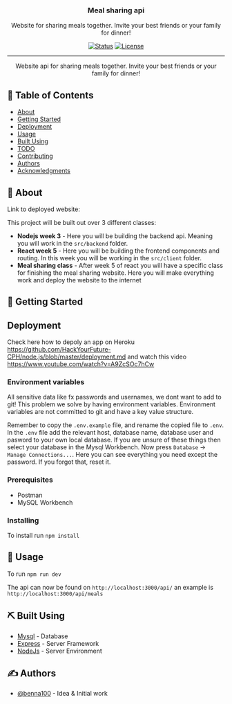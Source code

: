 <h3 align="center">Meal sharing api</h3>
<p align="center"> Website for sharing meals together. Invite your best friends or your family for dinner!
    <br> 
</p>

<div align="center">

[![Status](https://img.shields.io/badge/status-active-success.svg)]()
[![License](https://img.shields.io/badge/license-MIT-blue.svg)](/LICENSE)

</div>

---

<p align="center"> Website api for sharing meals together. Invite your best friends or your family for dinner!
    <br> 
</p>

## 📝 Table of Contents

- [About](#about)
- [Getting Started](#getting_started)
- [Deployment](#deployment)
- [Usage](#usage)
- [Built Using](#built_using)
- [TODO](../TODO.md)
- [Contributing](../CONTRIBUTING.md)
- [Authors](#authors)
- [Acknowledgments](#acknowledgement)

## 🧐 About <a name = "about"></a>

Link to deployed website: 

This project will be built out over 3 different classes:

- **Nodejs week 3** - Here you will be building the backend api. Meaning you will work in the `src/backend` folder.
- **React week 5** - Here you will be building the frontend components and routing. In this week you will be working in the `src/client` folder.
- **Meal sharing class** - After week 5 of react you will have a specific class for finishing the meal sharing website. Here you will make everything work and deploy the website to the internet

## 🏁 Getting Started <a name = "getting_started"></a>


## Deployment <a name = "deployment"></a>

Check here how to depoly an app on Heroku https://github.com/HackYourFuture-CPH/node.js/blob/master/deployment.md and watch this video https://www.youtube.com/watch?v=A9ZcSOc7hCw


### Environment variables

All sensitive data like fx passwords and usernames, we dont want to add to git! This problem we solve by having environment variables. Environment variables are not committed to git and have a key value structure.

Remember to copy the `.env.example` file, and rename the copied file to `.env`. In the `.env` file add the relevant host, database name, database user and pasword to your own local database. If you are unsure of these things then select your database in the Mysql Workbench. Now press `Database` -> `Manage Connections...`. Here you can see everything you need except the password. If you forgot that, reset it.

### Prerequisites

- Postman
- MySQL Workbench

### Installing

To install run `npm install`

## 🎈 Usage <a name="usage"></a>

To run `npm run dev`

The api can now be found on `http://localhost:3000/api/` an example is `http://localhost:3000/api/meals`

## ⛏️ Built Using <a name = "built_using"></a>

- [Mysql](https://www.npmjs.com/package/mysql) - Database
- [Express](https://expressjs.com/) - Server Framework
- [NodeJs](https://nodejs.org/en/) - Server Environment

## ✍️ Authors <a name = "authors"></a>

- [@benna100](https://github.com/benna100) - Idea & Initial work
